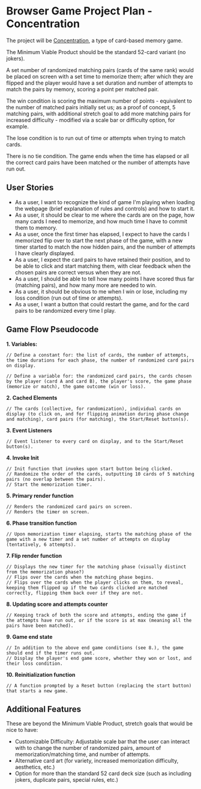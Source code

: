# Browser Game Project Plan - Concentration

The project will be [Concentration](https://en.wikipedia.org/wiki/Concentration_(card_game)), a type of card-based memory game.

The Minimum Viable Product should be the standard 52-card variant (no jokers).

A set number of randomized matching pairs (cards of the same rank) would be placed on screen with a set time to memorize them; after which they are flipped and the player would have a set duration and number of attempts to match the pairs by memory, scoring a point per matched pair.

The win condition is scoring the maximum number of points - equivalent to the number of matched pairs initially set us; as a proof of concept, 5 matching pairs, with additional stretch goal to add more matching pairs for increased difficulty - modified via a scale bar or difficulty option, for example.

The lose condition is to run out of time or attempts when trying to match cards. 

There is no tie condition. The game ends when the time has elapsed or all the correct card pairs have been matched or the number of attempts have run out.

## User Stories

* As a user, I want to recognize the kind of game I'm playing when loading the webpage (brief explanation of rules and controls) and how to start it.
* As a user, it should be clear to me where the cards are on the page, how many cards I need to memorize, and how much time I have to commit them to memory.
* As a user, once the first timer has elapsed, I expect to have the cards I memorized flip over to start the next phase of the game, with a new timer started to match the now hidden pairs, and the number of attempts I have clearly displayed.
* As a user, I expect the card pairs to have retained their position, and to be able to click and start matching them, with clear feedback when the chosen pairs are correct versus when they are not.
* As a user, I should be able to tell how many points I have scored thus far (matching pairs), and how many more are needed to win.
* As a user, it should be obvious to me when I win or lose, including my loss condition (run out of time or attempts).
* As a user, I want a button that could restart the game, and for the card pairs to be randomized every time I play.


## Game Flow Pseudocode
**1. Variables:**
```
// Define a constant for: the list of cards, the number of attempts, the time durations for each phase, the number of randomized card pairs on display.
```
```
// Define a variable for: the randomized card pairs, the cards chosen by the player (card A and card B), the player's score, the game phase (memorize or match), the game outcome (win or loss). 
```
**2. Cached Elements**
```
// The cards (collective, for randomization), individual cards on display (to click on, and for flipping animation during phase change and matching), card pairs (for matching), the Start/Reset button(s).
```
**3. Event Listeners**
```
// Event listener to every card on display, and to the Start/Reset button(s).
```
**4. Invoke Init**
```
// Init function that invokes upon start button being clicked.
// Randomize the order of the cards, outputting 10 cards of 5 matching pairs (no overlap between the pairs).
// Start the memorization timer.
```
**5. Primary render function**
```
// Renders the randomized card pairs on screen. 
// Renders the timer on screen.
```
**6. Phase transition function**
```
// Upon memorization timer elapsing, starts the matching phase of the game with a new timer and a set number of attempts on display (tentatively, 6 attempts).
```
**7. Flip render function**
```
// Displays the new timer for the matching phase (visually distinct from the memorization phase?)
// Flips over the cards when the matching phase begins.
// Flips over the cards when the player clicks on them, to reveal, keeping them flipped up if the two cards clicked are matched correctly, flipping them back over if they are not.
```
**8. Updating score and attempts counter**
```
// Keeping track of both the score and attempts, ending the game if the attempts have run out, or if the score is at max (meaning all the pairs have been matched).
```
**9. Game end state**
```
// In addition to the above end game conditions (see 8.), the game should end if the timer runs out.
// Display the player's end game score, whether they won or lost, and their loss condition.
```
**10. Reinitialization function**
```
// A function prompted by a Reset button (replacing the start button) that starts a new game.
```
## Additional Features

These are beyond the Minimum Viable Product, stretch goals that would be nice to have:

* Customizable Difficulty: Adjustable scale bar that the user can interact with to change the number of randomized pairs, amount of memorization/matching time, and number of attempts.
* Alternative card art (for variety, increased memorization difficulty, aesthetics, etc.)
* Option for more than the standard 52 card deck size (such as including jokers, duplicate pairs, special rules, etc.)
